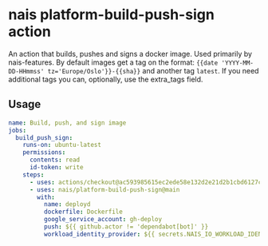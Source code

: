 # nais platform-build-push-sign action

An action that builds, pushes and signs a docker image. Used primarily by nais-features.
By default images get a tag on the format: `{{date 'YYYY-MM-DD-HHmmss' tz='Europe/Oslo'}}-{{sha}}` and another tag `latest`.
If you need additional tags you can, optionally, use the extra_tags field.

## Usage

```yaml
name: Build, push, and sign image
jobs:
  build_push_sign:
    runs-on: ubuntu-latest
    permissions:
      contents: read
      id-token: write
    steps:
      - uses: actions/checkout@ac593985615ec2ede58e132d2e21d2b1cbd6127c # ratchet:actions/checkout@v3
      - uses: nais/platform-build-push-sign@main
        with:
          name: deployd
          dockerfile: Dockerfile
          google_service_account: gh-deploy
          push: ${{ github.actor != 'dependabot[bot]' }}
          workload_identity_provider: ${{ secrets.NAIS_IO_WORKLOAD_IDENTITY_PROVIDER }}
```
